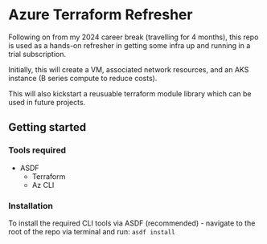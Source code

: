 # Azure Terraform Refresher

Following on from my 2024 career break (travelling for 4 months), this repo is used as a hands-on refresher in getting some infra up and running in a trial subscription.

Initially, this will create a VM, associated network resources, and an AKS instance (B series compute to reduce costs).

This will also kickstart a reusuable terraform module library which can be used in future projects.

## Getting started

### Tools required
- ASDF
  - Terraform
  - Az CLI

### Installation

To install the required CLI tools via ASDF (recommended) - navigate to the root of the repo via terminal and run:
  `asdf install`